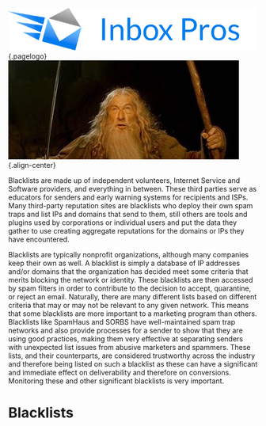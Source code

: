 <!-- TITLE: Blacklists -->
<!-- SUBTITLE: You shall not pass! -->
![Ibp](/uploads/ibp.png "Ibp"){.pagelogo}
![Gandalf](/uploads/gandalf.jpg "Gandalf"){.align-center}

Blacklists are made up of independent volunteers, Internet Service and Software providers, and everything in between. These third parties serve as educators for senders and early warning systems for recipients and ISPs. Many third-party reputation sites are blacklists who deploy their own spam traps and list IPs and domains that send to them, still others are tools and plugins used by corporations or individual users and put the data they gather to use creating aggregate reputations for the domains or IPs they have encountered.

Blacklists are typically nonprofit organizations, although many companies keep their own as well. A blacklist is simply a database of IP addresses and/or domains that the organization has decided meet some criteria that merits blocking the network or identity. These blacklists are then accessed by spam filters in order to contribute to the decision to accept, quarantine, or reject an email. Naturally, there are many different lists based on different criteria that may or may not be relevant to any given network. This means that some blacklists are more important to a marketing program than others.  Blacklists like SpamHaus and SORBS have well-maintained spam trap networks and also provide processes for a sender to show that they are using good practices, making them very effective at separating senders with unexpected list issues from abusive marketers and spammers.  These lists, and their counterparts, are considered trustworthy across the industry and therefore being listed on such a blacklist as these can have a significant and immediate effect on deliverability and therefore on conversions. Monitoring these and other significant blacklists is very important. 

# Blacklists
